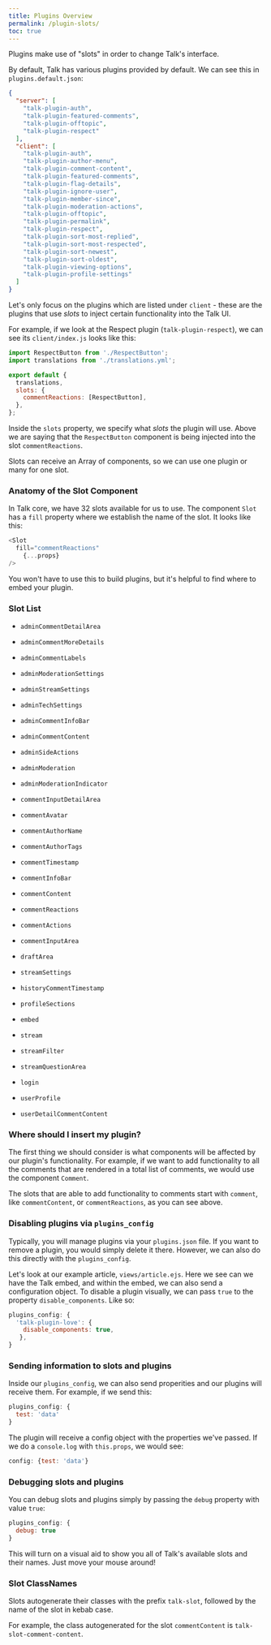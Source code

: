 ```yaml
---
title: Plugins Overview
permalink: /plugin-slots/
toc: true
---
```


Plugins make use of "slots" in order to change Talk's interface.

By default, Talk has various plugins provided by default. We can see this in `plugins.default.json`: 

```json
{
  "server": [
    "talk-plugin-auth",
    "talk-plugin-featured-comments",
    "talk-plugin-offtopic",
    "talk-plugin-respect"
  ],
  "client": [
    "talk-plugin-auth",
    "talk-plugin-author-menu",
    "talk-plugin-comment-content",
    "talk-plugin-featured-comments",
    "talk-plugin-flag-details",
    "talk-plugin-ignore-user",
    "talk-plugin-member-since",
    "talk-plugin-moderation-actions",
    "talk-plugin-offtopic",
    "talk-plugin-permalink",
    "talk-plugin-respect",
    "talk-plugin-sort-most-replied",
    "talk-plugin-sort-most-respected",
    "talk-plugin-sort-newest",
    "talk-plugin-sort-oldest",
    "talk-plugin-viewing-options",
    "talk-plugin-profile-settings"
  ]
}
```

Let's only focus on the plugins which are listed under `client` - these are the plugins that use *slots* to inject certain functionality into the Talk UI.

For example, if we look at the Respect plugin (`talk-plugin-respect`), we can see its `client/index.js` looks like this:


```js
import RespectButton from './RespectButton';
import translations from './translations.yml';

export default {
  translations,
  slots: {
    commentReactions: [RespectButton],
  },
};

```

Inside the `slots` property, we specify what *slots* the plugin will use. Above we are saying that the `RespectButton` component is being injected into the slot `commentReactions`.

Slots can receive an Array of components, so we can use one plugin or many for one slot.

### Anatomy of the Slot Component

In Talk core, we have 32 slots available for us to use. The component `Slot` has a `fill` property where we establish the name of the slot. It looks like this:


```js
<Slot 
  fill="commentReactions"
	{...props}
/>
```

You won't have to use this to build plugins, but it's helpful to find where to embed your plugin.

### Slot List

* `adminCommentDetailArea`
* `adminCommentMoreDetails`
* `adminCommentLabels`
* `adminModerationSettings`
* `adminStreamSettings`
* `adminTechSettings`
* `adminCommentInfoBar`
* `adminCommentContent`
* `adminSideActions`
* `adminModeration`
* `adminModerationIndicator`

* `commentInputDetailArea`
* `commentAvatar`
* `commentAuthorName`
* `commentAuthorTags`
* `commentTimestamp`
* `commentInfoBar`
* `commentContent`
* `commentReactions`
* `commentActions`
* `commentInputArea`

* `draftArea`
* `streamSettings`
* `historyCommentTimestamp`
* `profileSections`
* `embed`
* `stream`
* `streamFilter`
* `streamQuestionArea`
* `login`
* `userProfile`
* `userDetailCommentContent`

### Where should I insert my plugin?

The first thing we should consider is what components will be affected by our plugin's functionality. For example, if we want to add functionality to all the comments that are rendered in a total list of comments, we would use the component `Comment`.

The slots that are able to add functionality to comments start with `comment`, like `commentContent`, or `commentReactions`, as you can see above.

### Disabling plugins via `plugins_config`

Typically, you will manage plugins via your `plugins.json` file. If you want to remove a plugin, you would simply delete it there. However, we can also do this directly with the `plugins_config`.

Let's look at our example article, `views/article.ejs`. Here we see can we have the Talk embed, and within the embed, we can also send a configuration object. To disable a plugin visually, we can pass `true` to the property `disable_components`. Like so:


```js 
plugins_config: {
  'talk-plugin-love': {
    disable_components: true,
   },
}
```

### Sending information to slots and plugins


Inside our `plugins_config`, we can also send properities and our plugins will receive them. For example, if we send this:

```js 
plugins_config: {
  test: 'data'
}
```

The plugin will receive a config object with the properties we've passed. If we do a `console.log` with `this.props`, we would see:

```js
config: {test: 'data'}
```

### Debugging slots and plugins


You can debug slots and plugins simply by passing the `debug` property with value `true`:


```js 
plugins_config: {
  debug: true
}
```

This will turn on a visual aid to show you all of Talk's available slots and their names. Just move your mouse around!

### Slot ClassNames

Slots autogenerate their classes with the prefix `talk-slot`, followed by the name of the slot in kebab case.

For example, the class autogenerated for the slot `commentContent` is `talk-slot-comment-content`.
